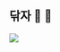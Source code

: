 ## 닦자  🧽 🫧 

<img src="https://github.com/tkyung05/javascript-cleaning/assets/105103712/1433b638-2bbd-48f4-805f-5fe269eba347" />
